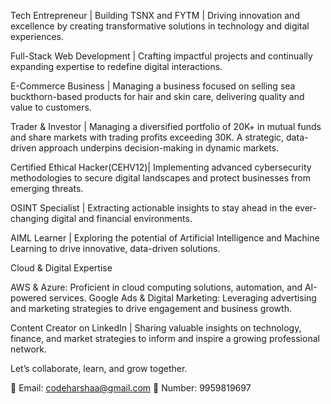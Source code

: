 Tech Entrepreneur | Building TSNX and FYTM |
Driving innovation and excellence by creating transformative solutions in technology and digital experiences.

Full-Stack Web Development | Crafting impactful projects and continually expanding expertise to redefine digital interactions.

E-Commerce Business | Managing a business focused on selling sea buckthorn-based products for hair and skin care, delivering quality and value to customers.

Trader & Investor | Managing a diversified portfolio of 20K+ in mutual funds and share markets with trading profits exceeding 30K. A strategic, data-driven approach underpins decision-making in dynamic markets.

Certified Ethical Hacker(CEHV12)| 
Implementing advanced cybersecurity methodologies to secure digital landscapes and protect businesses from emerging threats.

OSINT Specialist | Extracting actionable insights to stay ahead in the ever-changing digital and financial environments.

AIML Learner | Exploring the potential of Artificial Intelligence and Machine Learning to drive innovative, data-driven solutions.

Cloud & Digital Expertise

AWS & Azure: Proficient in cloud computing solutions, automation, and AI-powered services.
Google Ads & Digital Marketing: Leveraging advertising and marketing strategies to drive engagement and business growth.

Content Creator on LinkedIn | Sharing valuable insights on technology, finance, and market strategies to inform and inspire a growing professional network.

Let’s collaborate, learn, and grow together.

📧 Email: codeharshaa@gmail.com
📱 Number: 9959819697

<!---
Harshavardhanyedla/Harshavardhanyedla is a ✨ special ✨ repository because its `README.md` (this file) appears on your GitHub profile.
You can click the Preview link to take a look at your changes.
--->
